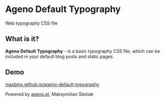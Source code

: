 Ageno Default Typography
=================================================
Web typography CSS file

## What is it?
**Ageno Default Typography** - is a basic typography CSS file, which can be included in your default blog posts and static pages.

## Demo
 [maxbmx.github.io/ageno-default-typography](https://maxbmx.github.io/ageno-default-typography/)

Powered by [ageno.pl](http://ageno.pl/), Maksymilian Śleziak

